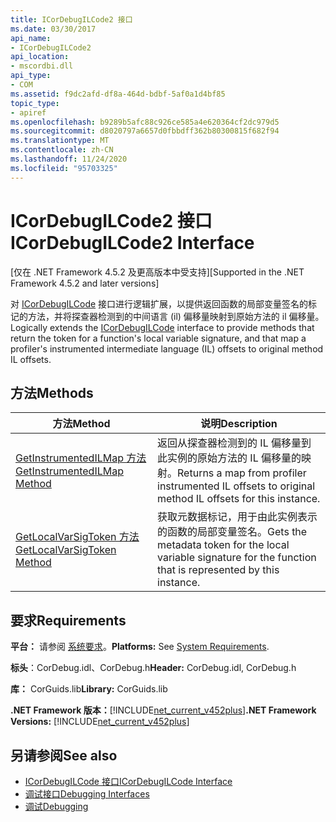 ```yaml
---
title: ICorDebugILCode2 接口
ms.date: 03/30/2017
api_name:
- ICorDebugILCode2
api_location:
- mscordbi.dll
api_type:
- COM
ms.assetid: f9dc2afd-df8a-464d-bdbf-5af0a1d4bf85
topic_type:
- apiref
ms.openlocfilehash: b9289b5afc88c926ce585a4e620364cf2dc979d5
ms.sourcegitcommit: d8020797a6657d0fbbdff362b80300815f682f94
ms.translationtype: MT
ms.contentlocale: zh-CN
ms.lasthandoff: 11/24/2020
ms.locfileid: "95703325"
---
```

# <a name="icordebugilcode2-interface"></a><span data-ttu-id="61449-102">ICorDebugILCode2 接口</span><span class="sxs-lookup"><span data-stu-id="61449-102">ICorDebugILCode2 Interface</span></span>

<span data-ttu-id="61449-103">[仅在 .NET Framework 4.5.2 及更高版本中受支持]</span><span class="sxs-lookup"><span data-stu-id="61449-103">[Supported in the .NET Framework 4.5.2 and later versions]</span></span>  
  
 <span data-ttu-id="61449-104">对 [ICorDebugILCode](icordebugilcode-interface.md) 接口进行逻辑扩展，以提供返回函数的局部变量签名的标记的方法，并将探查器检测到的中间语言 (il) 偏移量映射到原始方法的 il 偏移量。</span><span class="sxs-lookup"><span data-stu-id="61449-104">Logically extends the [ICorDebugILCode](icordebugilcode-interface.md) interface to provide methods that return the token for a function's local variable signature, and that map a profiler's instrumented intermediate language (IL) offsets to original method IL offsets.</span></span>  
  
## <a name="methods"></a><span data-ttu-id="61449-105">方法</span><span class="sxs-lookup"><span data-stu-id="61449-105">Methods</span></span>  
  
|<span data-ttu-id="61449-106">方法</span><span class="sxs-lookup"><span data-stu-id="61449-106">Method</span></span>|<span data-ttu-id="61449-107">说明</span><span class="sxs-lookup"><span data-stu-id="61449-107">Description</span></span>|  
|------------|-----------------|  
|[<span data-ttu-id="61449-108">GetInstrumentedILMap 方法</span><span class="sxs-lookup"><span data-stu-id="61449-108">GetInstrumentedILMap Method</span></span>](icordebugilcode2-getinstrumentedilmap-method.md)|<span data-ttu-id="61449-109">返回从探查器检测到的 IL 偏移量到此实例的原始方法的 IL 偏移量的映射。</span><span class="sxs-lookup"><span data-stu-id="61449-109">Returns a map from profiler instrumented IL offsets to original method IL offsets for this instance.</span></span>|  
|[<span data-ttu-id="61449-110">GetLocalVarSigToken 方法</span><span class="sxs-lookup"><span data-stu-id="61449-110">GetLocalVarSigToken Method</span></span>](icordebugilcode2-getlocalvarsigtoken-method.md)|<span data-ttu-id="61449-111">获取元数据标记，用于由此实例表示的函数的局部变量签名。</span><span class="sxs-lookup"><span data-stu-id="61449-111">Gets the metadata token for the local variable signature for the function that is represented by this instance.</span></span>|  
  
## <a name="requirements"></a><span data-ttu-id="61449-112">要求</span><span class="sxs-lookup"><span data-stu-id="61449-112">Requirements</span></span>  

 <span data-ttu-id="61449-113">**平台：** 请参阅 [系统要求](../../get-started/system-requirements.md)。</span><span class="sxs-lookup"><span data-stu-id="61449-113">**Platforms:** See [System Requirements](../../get-started/system-requirements.md).</span></span>  
  
 <span data-ttu-id="61449-114">**标头**：CorDebug.idl、CorDebug.h</span><span class="sxs-lookup"><span data-stu-id="61449-114">**Header:** CorDebug.idl, CorDebug.h</span></span>  
  
 <span data-ttu-id="61449-115">**库：** CorGuids.lib</span><span class="sxs-lookup"><span data-stu-id="61449-115">**Library:** CorGuids.lib</span></span>  
  
 <span data-ttu-id="61449-116">**.NET Framework 版本：**[!INCLUDE[net_current_v452plus](../../../../includes/net-current-v452plus-md.md)]</span><span class="sxs-lookup"><span data-stu-id="61449-116">**.NET Framework Versions:** [!INCLUDE[net_current_v452plus](../../../../includes/net-current-v452plus-md.md)]</span></span>  
  
## <a name="see-also"></a><span data-ttu-id="61449-117">另请参阅</span><span class="sxs-lookup"><span data-stu-id="61449-117">See also</span></span>

- [<span data-ttu-id="61449-118">ICorDebugILCode 接口</span><span class="sxs-lookup"><span data-stu-id="61449-118">ICorDebugILCode Interface</span></span>](icordebugilcode-interface.md)
- [<span data-ttu-id="61449-119">调试接口</span><span class="sxs-lookup"><span data-stu-id="61449-119">Debugging Interfaces</span></span>](debugging-interfaces.md)
- [<span data-ttu-id="61449-120">调试</span><span class="sxs-lookup"><span data-stu-id="61449-120">Debugging</span></span>](index.md)
